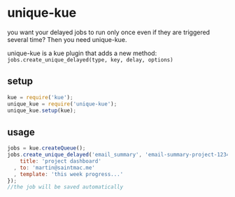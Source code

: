 # unique-kue
you want your delayed jobs to run only once even if they are triggered several time? Then you need unique-kue.

unique-kue is a kue plugin that adds a new method: `jobs.create_unique_delayed(type, key, delay, options)`

## setup

```javascript
kue = require('kue');
unique_kue = require('unique-kue');
unique_kue.setup(kue);
```

## usage

```javascript
jobs = kue.createQueue();
jobs.create_unique_delayed('email_summary', 'email-summary-project-123456', 60000, {
    title: 'project dashboard'
  , to: 'martin@saintmac.me'
  , template: 'this week progress...'
});
//the job will be saved automatically
```
